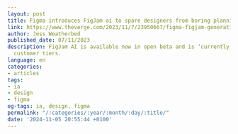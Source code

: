```yaml
---
layout: post
title: Figma introduces FigJam ai to spare designers from boring planning prep
link: https://www.theverge.com/2023/11/7/23950667/figma-figjam-generative-ai-design-tools-beta-announcement
author: Jess Weatherbed
published_date: 07/11/2023
description: FigJam AI is available now in open beta and is ‘currently free’ for all
  customer tiers.
language: en
categories:
- articles
tags:
- ia
- design
- figma
og-tags: ia, design, figma
permalink: "/:categories/:year/:month/:day/:title/"
date: '2024-11-05 20:55:44 +0100'
---
```

